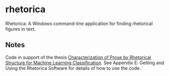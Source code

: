 # rhetorica
Rhetorica: A Windows command-line application for finding rhetorical figures in text.

## Notes
Code in support of the thesis [Characterization of Prose by Rhetorical Structure for Machine Learning Classification](http://nsuworks.nova.edu/cgi/viewcontent.cgi?article=1346&context=gscis_etd). See Appendix E: Getting and Using the Rhetorica Software for details of how to use the code.
